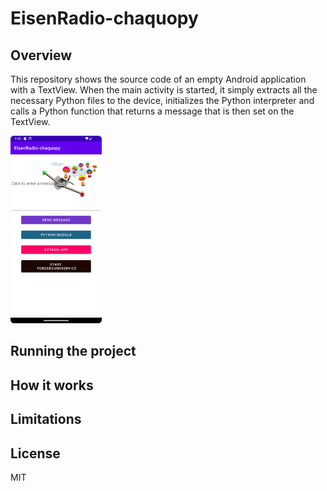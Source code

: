 # EisenRadio-chaquopy



## Overview

This repository shows the source code of an empty Android application with a TextView. When the main activity is started, it simply extracts all the necessary Python files to the device, initializes the Python interpreter and calls a Python function that returns a message that is then set on the TextView.

<img src="https://github.com/44xtc44/EisenRadio-chaquopy/blob/master/eisen-chakko.png" height="300" />

## Running the project



## How it works


## Limitations


## License

MIT
